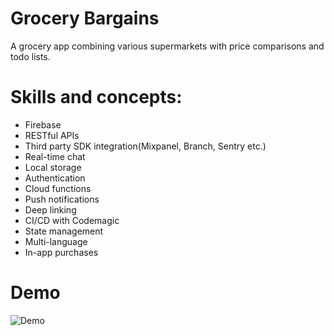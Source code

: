 # Grocery Bargains

A grocery app combining various supermarkets with price comparisons and todo lists.

# Skills and concepts:
- Firebase
- RESTful APIs
- Third party SDK integration(Mixpanel, Branch, Sentry etc.)
- Real-time chat
- Local storage
- Authentication
- Cloud functions
- Push notifications
- Deep linking
- CI/CD with Codemagic
- State management
- Multi-language
- In-app purchases

# Demo
![Demo](assets/demo.gif)

